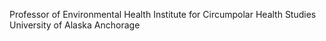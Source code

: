 Professor of Environmental Health
Institute for Circumpolar Health Studies
University of Alaska Anchorage
